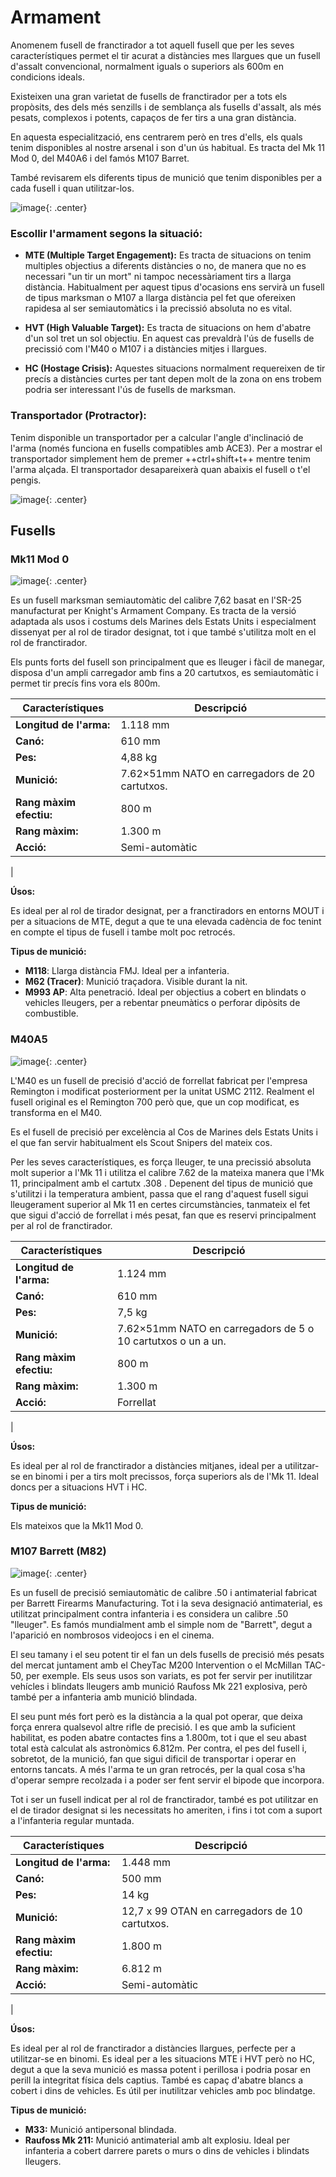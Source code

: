 # Armament

Anomenem fusell de franctirador a tot aquell fusell que per les seves característiques permet el tir acurat a distàncies mes llargues que un fusell d'assalt convencional, normalment iguals o superiors als 600m en condicions ideals.

Existeixen una gran varietat de fusells de franctirador per a tots els propòsits, des dels més senzills i de semblança als fusells d'assalt, als més pesats, complexos i potents, capaços de fer tirs a una gran distància.

En aquesta especialització, ens centrarem però en tres d'ells, els quals tenim disponibles al nostre arsenal i son d'un ús habitual. Es tracta del Mk 11 Mod 0, del M40A6 i del famós M107 Barret.

També revisarem els diferents tipus de munició que tenim disponibles per a cada fusell i quan utilitzar-los.

![image](../_imatges/fusells.png){: .center}

### Escollir l'armament segons la situació:

* **MTE (Multiple Target Engagement):** Es tracta de situacions on tenim multiples objectius a diferents distàncies o no, de manera que no es necessari "un tir un mort" ni tampoc necessàriament tirs a llarga distància. Habitualment per aquest tipus d'ocasions ens servirà un fusell de tipus marksman o M107 a llarga distància pel fet que ofereixen rapidesa al ser semiautomàtics i la precissió absoluta no es vital.

* **HVT (High Valuable Target):** Es tracta de situacions on hem d'abatre d'un sol tret un sol objectiu. En aquest cas prevaldrà l'ús de fusells de precissió com l'M40 o M107 i a distàncies mitjes i llargues.

* **HC (Hostage Crisis):** Aquestes situacions normalment requereixen de tir precís a distàncies curtes per tant depen molt de la zona on ens trobem podria ser interessant l'ús de fusells de marksman.

### Transportador (Protractor):

Tenim disponible un transportador per a calcular l'angle d'inclinació de l'arma (només funciona en fusells compatibles amb ACE3). Per a mostrar el transportador simplement hem de premer ++ctrl+shift+t++ mentre tenim l'arma alçada. El transportador desapareixerà quan abaixis el fusell o t'el pengis.

![image](../_imatges/protractor.png){: .center}

## Fusells

### Mk11 Mod 0

![image](../_imatges/mk11.jpg){: .center}

Es un fusell marksman semiautomàtic del calibre 7,62 basat en l'SR-25 manufacturat per Knight's Armament Company. Es tracta de la versió adaptada als usos i costums dels Marines dels Estats Units i especialment dissenyat per al rol de tirador designat, tot i que també s'utilitza molt en el rol de franctirador.

Els punts forts del fusell son principalment que es lleuger i fàcil de manegar, disposa d'un ampli carregador amb fins a 20 cartutxos, es semiautomàtic i permet tir precís fins vora els 800m.

| **Característiques**                | **Descripció**                                                                                                 |
|-------------------------------------|----------------------------------------------------------------------------------------------------------------|
| **Longitud de l'arma:**             | 1.118 mm                                                                                                      |
| **Canó:**  | 610 mm                                                                                                       |
| **Pes:**                            | 4,88 kg                                                                                                        |
| **Munició:**                        | 7.62×51mm NATO en carregadors de 20 cartutxos.           |
| **Rang màxim efectiu:**                 | 800 m                                                                                                                |
| **Rang màxim:** | 1.300 m                                                                      |
| **Acció:**          | Semi-automàtic                                                                                                      |
|

**Úsos:** 

Es ideal per al rol de tirador designat, per a franctiradors en entorns MOUT i per a situacions de MTE, degut a que te una elevada cadència de foc tenint en compte el tipus de fusell i tambe molt poc retrocés.

**Tipus de munició:**

- **M118**: Llarga distància FMJ. Ideal per a infanteria.
- **M62 (Tracer)**: Munició traçadora. Visible durant la nit.
- **M993 AP**: Alta penetració. Ideal per objectius a cobert en blindats o vehicles lleugers, per a rebentar pneumàtics o perforar dipòsits de combustible.

### M40A5

![image](../_imatges/m40.jpg){: .center}

L'M40 es un fusell de precisió d'acció de forrellat fabricat per l'empresa Remington i modificat posteriorment per la unitat USMC 2112. Realment el fusell original es el Remington 700 però que, que un cop modificat, es transforma en el M40. 

Es el fusell de precisió per excelència al Cos de Marines dels Estats Units i el que fan servir habitualment els Scout Snipers del mateix cos.

Per les seves característiques, es força lleuger, te una precissió absoluta molt superior a l'Mk 11 i utilitza el calibre 7.62 de la mateixa manera que l'Mk 11, principalment amb el cartutx .308 . Depenent del tipus de munició que s'utilitzi i la temperatura ambient, passa que el rang d'aquest fusell sigui lleugerament superior al Mk 11 en certes circumstàncies, tanmateix el fet que sigui d'acció de forrellat i més pesat, fan que es reservi principalment per al rol de franctirador.

| **Característiques**                | **Descripció**                                                                                                 |
|-------------------------------------|----------------------------------------------------------------------------------------------------------------|
| **Longitud de l'arma:**             | 1.124 mm                                                                                                      |
| **Canó:**  | 610 mm                                                                                                       |
| **Pes:**                            | 7,5 kg                                                                                                        |
| **Munició:**                        | 7.62×51mm NATO en carregadors de 5 o 10 cartutxos o un a un.         |
| **Rang màxim efectiu:**                 | 800 m                                                                                                                |
| **Rang màxim:** | 1.300 m                                                                      |
| **Acció:**          | Forrellat                                                                                                     |
|

**Úsos:** 

Es ideal per al rol de franctirador a distàncies mitjanes, ideal per a utilitzar-se en binomi i per a tirs molt precissos, força superiors als de l'Mk 11. Ideal doncs per a situacions HVT i HC.

**Tipus de munició:**

Els mateixos que la Mk11 Mod 0.

### M107 Barrett (M82)

![image](../_imatges/m107.jpg){: .center}

Es un fusell de precisió semiautomàtic de calibre .50 i antimaterial fabricat per Barrett Firearms Manufacturing. Tot i la seva designació antimaterial, es utilitzat principalment contra infanteria i es considera un calibre .50 "lleuger". Es famós mundialment amb el simple nom de "Barrett", degut a l'aparició en nombrosos videojocs i en el cinema.

El seu tamany i el seu potent tir el fan un dels fusells de precisió més pesats del mercat juntament amb el CheyTac M200 Intervention o el McMillan TAC-50, per exemple. Els seus usos son variats, es pot fer servir per inutilitzar vehícles i blindats lleugers amb munició Raufoss Mk 221 explosiva, però també per a infanteria amb munició blindada.

El seu punt més fort però es la distància a la qual pot operar, que deixa força enrera qualsevol altre rifle de precisió. I es que amb la suficient habilitat, es poden abatre contactes fins a 1.800m, tot i que el seu abast total està calculat als astronòmics 6.812m. Per contra, el pes del fusell i, sobretot, de la munició, fan que sigui dificil de transportar i operar en entorns tancats. A més l'arma te un gran retrocés, per la qual cosa s'ha d'operar sempre recolzada i a poder ser fent servir el bipode que incorpora.

Tot i ser un fusell indicat per al rol de franctirador, també es pot utilitzar en el de tirador designat si les necessitats ho ameriten, i fins i tot com a suport a l'infanteria regular muntada.

| **Característiques**                | **Descripció**                                                                                                 |
|-------------------------------------|----------------------------------------------------------------------------------------------------------------|
| **Longitud de l'arma:**             | 1.448 mm                                                                                                      |
| **Canó:**  | 500 mm                                                                                                       |
| **Pes:**                            | 14 kg                                                                                                        |
| **Munició:**                        | 12,7 x 99 OTAN en carregadors de 10 cartutxos.        |
| **Rang màxim efectiu:**                 | 1.800 m                                                                                                                |
| **Rang màxim:** | 6.812 m                                                                      |
| **Acció:**          | Semi-automàtic                                                                                                     |
|

**Úsos:** 

Es ideal per al rol de franctirador a distàncies llargues, perfecte per a utilitzar-se en binomi. Es ideal per a les situacions MTE i HVT però no HC, degut a que la seva munició es massa potent i perillosa i podria posar en perill la integritat física dels captius. També es capaç d'abatre blancs a cobert i dins de vehicles. Es útil per inutilitzar vehicles amb poc blindatge.

**Tipus de munició:**

- **M33:** Munició antipersonal blindada.
- **Raufoss Mk 211:** Munició antimaterial amb alt explosiu. Ideal per infanteria a cobert darrere parets o murs o dins de vehicles i blindats lleugers.